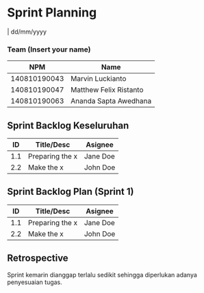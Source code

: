 # Sprint Planning 
| dd/mm/yyyy

### Team (Insert your name)
| NPM           | Name        |
| ------------- |-------------|
| 140810190043  | Marvin Luckianto |
| 140810190047  | Matthew Felix Ristanto |
| 140810190063  | Ananda Sapta Awedhana |

## Sprint Backlog Keseluruhan 
| ID  | Title/Desc | Asignee | 
| --- | ---------- | ------- | 
| 1.1 | Preparing the x | Jane Doe | 
| 2.2 | Make the x | John Doe | 

## Sprint Backlog Plan (Sprint 1)
| ID  | Title/Desc | Asignee | 
| --- | ---------- | ------- | 
| 1.1 | Preparing the x | Jane Doe | 
| 2.2 | Make the x | John Doe | 

## Retrospective 

Sprint kemarin dianggap terlalu sedikit sehingga diperlukan adanya penyesuaian tugas.
